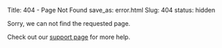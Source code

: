 Title: 404 - Page Not Found
save_as: error.html
Slug: 404
status: hidden

Sorry, we can not find the requested page.

Check out our [support page](https://efficientera.com/support/ "support") for more help.
